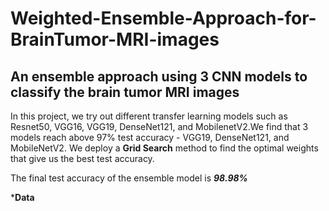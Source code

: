 # Weighted-Ensemble-Approach-for-BrainTumor-MRI-images

## An ensemble approach using 3 CNN models to classify the brain tumor MRI images

In this project, we try out different transfer learning models such as Resnet50, VGG16, VGG19, DenseNet121, and MobilenetV2.We find that 3 models reach above 97% test accuracy - VGG19, DenseNet121, and MobileNetV2. We deploy a **Grid Search** method to find the optimal weights that give us the best test accuracy.

The final test accuracy of the ensemble model is ***98.98%***

***Data**
